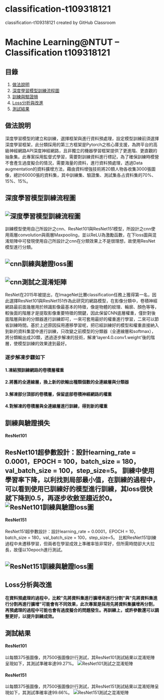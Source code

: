 # classification-t109318121
classification-t109318121 created by GitHub Classroom

#   Machine Learning@NTUT – Classification  t109318121

##   目錄
1.  [做法說明](#做法說明)
2.  [深度學習模型訓練流程圖](#深度學習模型訓練流程圖)
3.  [訓練與驗證損](#訓練與驗證損失)
4.  [Loss分析與改進](#Loss分析與改進)
5.  [測試結果](#測試結果)
##	做法說明
深度學習模型的建立和訓練，選擇框架與進行資料預處理，設定模型訓練前須選擇深度學習框架，此分類採用的第三方框架是Pytorch之核心庫支援，為跨平台的高級神經網路API深度神經網路，且非獨立的機器學習框架提供了更進階、更直觀的抽象集。此專案採用監督式學習，需要對訓練資料進行標記，為了確保訓練時模營不會產生過度擬合的情況，需要海量的資料，進行資料預處理，透過Data augmentation的資料擴增方法，藉由資料增強技術將20類人物各收集3000張圖像，總計60000張的資料集，其中訓練集、驗證集、測試集各占資料集的70%、15%、15%。
##	深度學習模型訓練流程圖
![深度學習模型訓練流程圖](https://github.com/MachineLearningNTUT/classification-t109318121/blob/master/FlowChart.jpg)
-----
訓練模型使用自己所設計之cnn、ResNet101與ResNet151模型，所設計之cnn使用兩層convolution與兩層Maxpooling，並以ReLU為激勵函數，在下loss圖與混淆矩陣中可發現使用自己所設計之cnn在分類效果上不是很理想，故使用ResNet模型進行分類。

![cnn訓練與驗證loss圖](https://github.com/MachineLearningNTUT/classification-t109318121/blob/master/image/cnn__StepLR_5_cnn.jpg)
-----
![cnn測試之混淆矩陣](https://github.com/MachineLearningNTUT/classification-t109318121/blob/master/image/cnn_StepLR_5.png)
-----
ResNet在2015年被提出，在ImageNet比賽classification任務上獲得第一名，因此選擇ResNet101與ResNet151作為此研究的網路模型，在影像分類中，卷積神經網路最前面幾層用於辨識影像最基本的特徵，像是物體的紋理、輪廓、顏色等等，較後面的階層才是提取影像重要特徵的關鍵，因此保留CNN底層權重，僅針對後面階層與新的分類器進行訓練即可，一來可套用最好的權重進行學習，二來可以節省訓練時間。基於上述原因採用遷移學習呢，把已經訓練好的模型和權重直接納入到新的資料集當中進行訓練，只改變之前模型的分類器（全連線層和softmax），將分類輸出成20類，透過逐步解凍的技術，解凍'layer4.0.conv1.weight'後的階層，使模型訓練的效果達到最好。
### 逐步解凍步驟如下
####    1.凍結預訓練網路的卷積層權重
####    2.將舊的全連線層，換上新的欲輸出種類個數的全連線層與分類器
####    3.解凍部分頂部的卷積層，保留底部卷積神經網路的權重
####    4.對解凍的卷積層與全連線層進行訓練，得到新的權重
##	訓練與驗證損失
####    ResNet101
ResNet101超參數設計：設計learning_rate = 0.0001，EPOCH = 100，batch_size = 180，val_batch_size = 100，step_size=5。
訓練中使用學習率下降，以利找到局部最小值，在訓練的過程中，可以看到使用已訓練好的模型進行訓練，其loss很快就下降到0.5，再逐步收斂至趨近於0。
![ResNet101訓練與驗證loss圖](https://github.com/MachineLearningNTUT/classification-t109318121/blob/master/image/res101_frezee.png)
-----

####    ResNet151
ResNet151超參數設計：設計learning_rate = 0.0001，EPOCH = 10，batch_size = 180，val_batch_size = 100，step_size=5。
比較ResNet151訓練過程中未遷移學習，但兩者在學習成效上準確率皆非常好，但所需時間卻大大拉長，故僅以10epoch進行測試。

![ResNet151訓練與驗證loss圖](https://github.com/MachineLearningNTUT/classification-t109318121/blob/master/image/res151_unfrezee_StepLR_5.jpg)
-----
##   Loss分析與改進
####    在資料預處理的過程中，比較"先將資料集進行擴增再進行分割"與"先將資料集進行分割再進行擴增"可能會有不同效果，此次專案是採用先將資料集擴增再分割，再預處理的過程中可能也會有過度擬合的問題發生。再訓練上，或許參數還可以調整更好，以提升訓練成效。

##  測試結果
####    ResNet101
以每類375張圖像，共7500張圖像計行測試，其ResNet101測試結果以混淆矩陣呈現如下，其測試準確率達99.27%。
![ResNet101測試之混淆矩陣](https://github.com/MachineLearningNTUT/classification-t109318121/blob/master/image/res101_frezee_cm.png)
####    ResNet151
以每類375張圖像，共7500張圖像計行測試，其ResNet151測試結果以混淆矩陣呈現如下，其測試準確率達99.66%。
![ResNet151測試之混淆矩陣](https://github.com/MachineLearningNTUT/classification-t109318121/blob/master/image/res151_unfrezee_StepLR_5.png)


